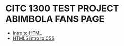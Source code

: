 # CITC 1300 TEST PROJECT ABIMBOLA FANS PAGE

<ul>
    <li><a href="html_basics/index.html" target="_blank">Intro to HTML</a></li>
    <li><a href="css_basics/index.html" target="_blank">HTML5 intro to CSS</a></li>
</ul>